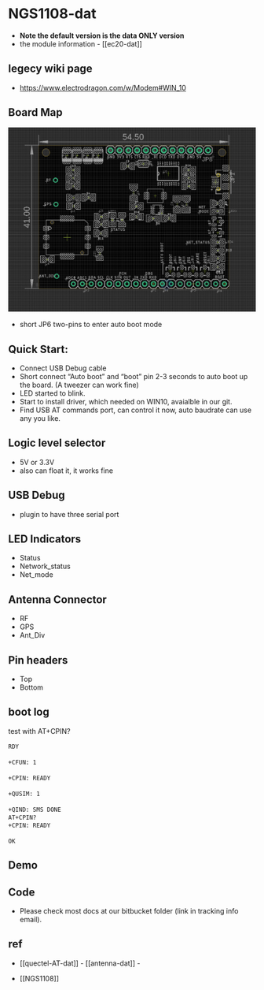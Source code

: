 
# NGS1108-dat

* **Note the default version is the data ONLY version**
* the module information - [[ec20-dat]]


## legecy wiki page 

- https://www.electrodragon.com/w/Modem#WIN_10


## Board Map 

![](2024-03-07-18-36-28.png)

- short JP6 two-pins to enter auto boot mode 


## Quick Start:

- Connect USB Debug cable
- Short connect “Auto boot” and “boot” pin 2-3 seconds to auto boot up the board. (A tweezer can work fine)
- LED started to blink.
- Start to install driver, which needed on WIN10, avaialble in our git.
- Find USB AT commands port, can control it now, auto baudrate can use any you like.


## Logic level selector 

- 5V or 3.3V 
- also can float it, it works fine

## USB Debug

- plugin to have three serial port 


## LED Indicators 

- Status 
- Network_status 
- Net_mode 

## Antenna Connector 

- RF
- GPS
- Ant_Div


## Pin headers 

- Top 
- Bottom 



## boot log 

test with AT+CPIN?

    RDY

    +CFUN: 1

    +CPIN: READY

    +QUSIM: 1

    +QIND: SMS DONE
    AT+CPIN?
    +CPIN: READY

    OK



## Demo 


## Code 

- Please check most docs at our bitbucket folder (link in tracking info email).



## ref 

- [[quectel-AT-dat]] - [[antenna-dat]] - 

- [[NGS1108]] 